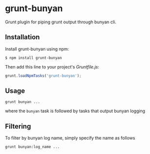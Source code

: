 grunt-bunyan
==========

Grunt plugin for piping grunt output through bunyan cli.

Installation
------------

Install grunt-bunyan using npm:

```
$ npm install grunt-bunyan
```

Then add this line to your project's *Gruntfile.js*:

```javascript
grunt.loadNpmTasks('grunt-bunyan');
```

Usage
-----
```bs
grunt bunyan ...
```
where the `bunyan` task is followed by tasks that output bunyan logging

Filtering
-----
To filter by bunyan log name, simply specify the name as follows
```bs
grunt bunyan:log_name ...
```